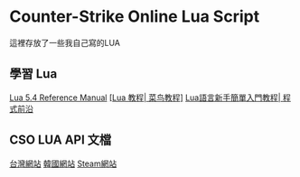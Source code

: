 # Counter-Strike Online Lua Script

這裡存放了一些我自己寫的LUA

## 學習 Lua

[Lua 5.4 Reference Manual](http://www.lua.org/manual/5.4/)
[[Lua 教程| 菜鸟教程]](https://www.runoob.com/lua/lua-tutorial.html)
[Lua語言新手簡單入門教程| 程式前沿](https://codertw.com/前端開發/390702/)

## CSO LUA API 文檔

[台灣網站](https://tw.beanfun.com/cso/STUDIO/api/index.html)
[韓國網站](http://cso.dn.nexoncdn.co.kr/vxlman/api/index.html)
[Steam網站](https://steamcommunity.com/sharedfiles/filedetails/?id=1964695915)